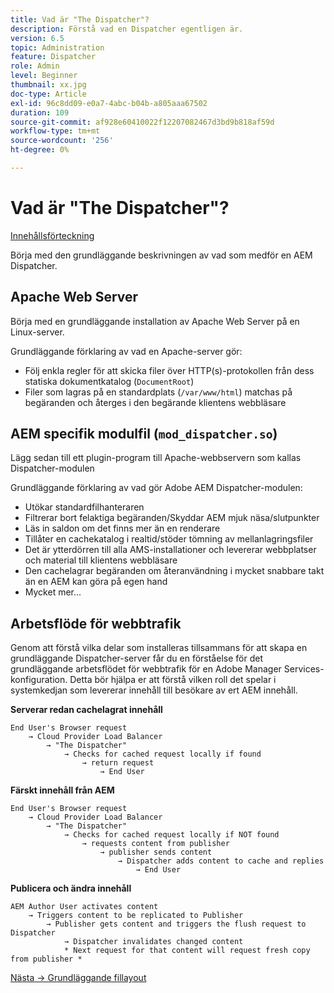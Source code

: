 ```yaml
---
title: Vad är "The Dispatcher"?
description: Förstå vad en Dispatcher egentligen är.
version: 6.5
topic: Administration
feature: Dispatcher
role: Admin
level: Beginner
thumbnail: xx.jpg
doc-type: Article
exl-id: 96c8dd09-e0a7-4abc-b04b-a805aaa67502
duration: 109
source-git-commit: af928e60410022f12207082467d3bd9b818af59d
workflow-type: tm+mt
source-wordcount: '256'
ht-degree: 0%

---
```


# Vad är &quot;The Dispatcher&quot;?

[Innehållsförteckning](./overview.md)

Börja med den grundläggande beskrivningen av vad som medför en AEM Dispatcher.

## Apache Web Server

Börja med en grundläggande installation av Apache Web Server på en Linux-server.

Grundläggande förklaring av vad en Apache-server gör:

- Följ enkla regler för att skicka filer över HTTP(s)-protokollen från dess statiska dokumentkatalog (`DocumentRoot`)
- Filer som lagras på en standardplats (`/var/www/html`) matchas på begäranden och återges i den begärande klientens webbläsare




## AEM specifik modulfil (`mod_dispatcher.so`)

Lägg sedan till ett plugin-program till Apache-webbservern som kallas Dispatcher-modulen

Grundläggande förklaring av vad gör Adobe AEM Dispatcher-modulen:

- Utökar standardfilhanteraren
- Filtrerar bort felaktiga begäranden/Skyddar AEM mjuk näsa/slutpunkter
- Läs in saldon om det finns mer än en renderare
- Tillåter en cachekatalog i realtid/stöder tömning av mellanlagringsfiler
- Det är ytterdörren till alla AMS-installationer och levererar webbplatser och material till klientens webbläsare
- Den cachelagrar begäranden om återanvändning i mycket snabbare takt än en AEM kan göra på egen hand
- Mycket mer...

## Arbetsflöde för webbtrafik

Genom att förstå vilka delar som installeras tillsammans för att skapa en grundläggande Dispatcher-server får du en förståelse för det grundläggande arbetsflödet för webbtrafik för en Adobe Manager Services-konfiguration.
Detta bör hjälpa er att förstå vilken roll det spelar i systemkedjan som levererar innehåll till besökare av ert AEM innehåll.

<b>Serverar redan cachelagrat innehåll</b>

```
End User's Browser request 
    → Cloud Provider Load Balancer 
        → "The Dispatcher" 
            → Checks for cached request locally if found 
                → return request 
                    → End User
```

<b>Färskt innehåll från AEM</b>

```
End User's Browser request 
    → Cloud Provider Load Balancer 
        → "The Dispatcher" 
            → Checks for cached request locally if NOT found 
                → requests content from publisher 
                    → publisher sends content 
                        → Dispatcher adds content to cache and replies 
                            → End User
```

<b>Publicera och ändra innehåll</b>

```
AEM Author User activates content 
    → Triggers content to be replicated to Publisher 
        → Publisher gets content and triggers the flush request to Dispatcher 
            → Dispatcher invalidates changed content 
            * Next request for that content will request fresh copy from publisher *
```

[Nästa -> Grundläggande fillayout](./basic-file-layout.md)
